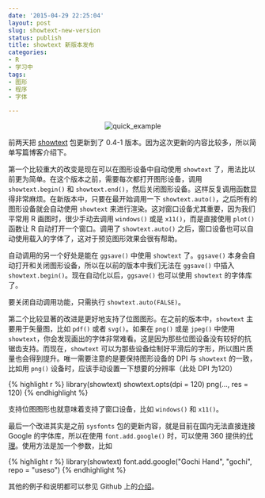 ```yaml
---
date: '2015-04-29 22:25:04'
layout: post
slug: showtext-new-version
status: publish
title: showtext 新版本发布
categories:
- R
- 学习中
tags:
- 图形
- 程序
- 字体

---
```


<div align="center">
  <img src="http://i.imgur.com/7dmcchI.png" alt="quick_example" />
</div>

前两天把 [showtext](http://cran.r-project.org/web/packages/showtext/index.html) 包更新到了 0.4-1 版本。因为这次更新的内容比较多，所以简单写篇博客介绍下。

第一个比较重大的改变是现在可以在图形设备中自动使用 `showtext` 了，用法比以前更为简单。在这个版本之前，需要每次都打开图形设备，调用 `showtext.begin()` 和 `showtext.end()`，然后关闭图形设备。这样反复调用函数显得非常麻烦。在新版本中，只要在最开始调用一下 `showtext.auto()`，之后所有的图形设备就会自动使用 `showtext` 来进行渲染。这对窗口设备尤其重要，因为我们平常用 R 画图时，很少手动去调用 `windows()` 或是 `x11()`，而是直接使用 `plot()` 函数让 R 自动打开一个窗口。调用了 `showtext.auto()` 之后，窗口设备也可以自动使用载入的字体了，这对于预览图形效果会很有帮助。

自动调用的另一个好处是能在 `ggsave()` 中使用 `showtext` 了。`ggsave()` 本身会自动打开和关闭图形设备，所以在以前的版本中我们无法在 `ggsave()` 中插入 `showtext.begin()`。现在自动化以后，`ggsave()` 也可以使用 `showtext` 的字体库了。

要关闭自动调用功能，只需执行 `showtext.auto(FALSE)`。

第二个比较显著的改进是更好地支持了位图图形。在之前的版本中，`showtext` 主要用于矢量图，比如 `pdf()` 或者 `svg()`。如果在 `png()` 或是 `jpeg()` 中使用 `showtext`，你会发现画出的字体非常难看。这是因为那些位图设备没有较好的抗锯齿支持。而现在，`showtext` 可以为那些设备绘制好平滑后的字形，所以图片质量也会得到提升。唯一需要注意的是要保持图形设备的 DPI 与 `showtext` 的一致，比如用 `png()` 设备时，应该手动设置一下想要的分辨率（此处 DPI 为120）

{% highlight r %}
library(showtext)
showtext.opts(dpi = 120)
png(..., res = 120)
{% endhighlight %}

支持位图图形也就意味着支持了窗口设备，比如 `windows()` 和 `x11()`。

最后一个改进其实是之前 `sysfonts` 包的更新内容，就是目前在国内无法直接连接 Google 的字体库，所以在使用 `font.add.google()` 时，可以使用 360 提供的[代理](http://libs.useso.com/)。使用方法是加一个参数，比如

{% highlight r %}
library(showtext)
font.add.google("Gochi Hand", "gochi", repo = "useso")
{% endhighlight %}

其他的例子和说明都可以参见 Github 上的[介绍](https://github.com/yixuan/showtext/blob/master/README.md)。

<!-- more -->



